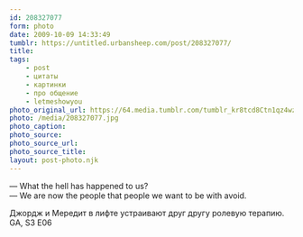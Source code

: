 ```yaml
---
id: 208327077
form: photo
date: 2009-10-09 14:33:49
tumblr: https://untitled.urbansheep.com/post/208327077/
title:
tags:
    - post
    - цитаты
    - картинки
    - про общение
    - letmeshowyou
photo_original_url: https://64.media.tumblr.com/tumblr_kr8tcd8Ctn1qz4wzio1_640.jpg
photo: /media/208327077.jpg
photo_caption: 
photo_source:
photo_source_url:
photo_source_title:
layout: post-photo.njk
---
```


<p>—&nbsp;What the hell has happened to us?<br>
—&nbsp;We are now the people that people we want to be with avoid.</p>

<p>Джордж и Мередит в лифте устраивают друг другу ролевую терапию. GA, S3 E06</p>
